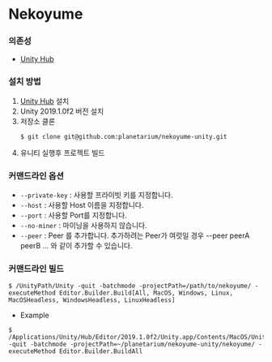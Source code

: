 # Nekoyume

### 의존성
 - [Unity Hub]


### 설치 방법

 1. [Unity Hub] 설치
 1. Unity 2019.1.0f2 버전 설치
 1. 저장소 클론
    ```
    $ git clone git@github.com:planetarium/nekoyume-unity.git
    ```
 1. 유니티 실행후 프로젝트 빌드


### 커맨드라인 옵션

 - `--private-key` : 사용할 프라이빗 키를 지정합니다.
 - `--host`        : 사용할 Host 이름을 지정합니다.
 - `--port`        : 사용할 Port를 지정합니다.
 - `--no-miner`    : 마이닝을 사용하지 않습니다.
 - `--peer`        : Peer 를 추가합니다. 추가하려는 Peer가 여럿일 경우 --peer peerA peerB ... 와 같이 추가할 수 있습니다.


### 커맨드라인 빌드

```
$ /UnityPath/Unity -quit -batchmode -projectPath=/path/to/nekoyume/ -executeMethod Editor.Builder.Build[All, MacOS, Windows, Linux, MacOSHeadless, WindowsHeadless, LinuxHeadless]
```

- Example

```
$ /Applications/Unity/Hub/Editor/2019.1.0f2/Unity.app/Contents/MacOS/Unity -quit -batchmode -projectPath=~/planetarium/nekoyume-unity/nekoyume/ -executeMethod Editor.Builder.BuildAll
```

[Unity Hub]: https://unity3d.com/get-unity/download
